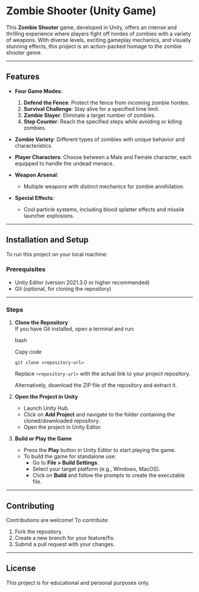 # Zombie Shooter (Unity Game)

This **Zombie Shooter** game, developed in Unity, offers an intense and thrilling experience where players fight off hordes of zombies with a variety of weapons. With diverse levels, exciting gameplay mechanics, and visually stunning effects, this project is an action-packed homage to the zombie shooter genre.

* * * * *

Features
--------

-   **Four Game Modes**:

    1.  **Defend the Fence**: Protect the fence from incoming zombie hordes.
    2.  **Survival Challenge**: Stay alive for a specified time limit.
    3.  **Zombie Slayer**: Eliminate a target number of zombies.
    4.  **Step Counter**: Reach the specified steps while avoiding or killing zombies.
-   **Zombie Variety**: Different types of zombies with unique behavior and characteristics.

-   **Player Characters**: Choose between a Male and Female character, each equipped to handle the undead menace.

-   **Weapon Arsenal**:

    -   Multiple weapons with distinct mechanics for zombie annihilation.
-   **Special Effects**:

    -   Cool particle systems, including blood splatter effects and missile launcher explosions.

* * * * *

Installation and Setup
----------------------

To run this project on your local machine:

### Prerequisites

-   Unity Editor (version 2021.3.0 or higher recommended)
-   Git (optional, for cloning the repository)

* * * * *

### Steps

1.  **Clone the Repository**\
    If you have Git installed, open a terminal and run:

    bash

    Copy code

    `git clone <repository-url>`

    Replace `<repository-url>` with the actual link to your project repository.

    Alternatively, download the ZIP file of the repository and extract it.

2.  **Open the Project in Unity**

    -   Launch Unity Hub.
    -   Click on **Add Project** and navigate to the folder containing the cloned/downloaded repository.
    -   Open the project in Unity Editor.
3.  **Build or Play the Game**

    -   Press the **Play** button in Unity Editor to start playing the game.
    -   To build the game for standalone use:
        -   Go to **File > Build Settings**.
        -   Select your target platform (e.g., Windows, MacOS).
        -   Click on **Build** and follow the prompts to create the executable file.

* * * * *

Contributing
------------

Contributions are welcome! To contribute:

1.  Fork the repository.
2.  Create a new branch for your feature/fix.
3.  Submit a pull request with your changes.

* * * * *

License
-------

This project is for educational and personal purposes only.
